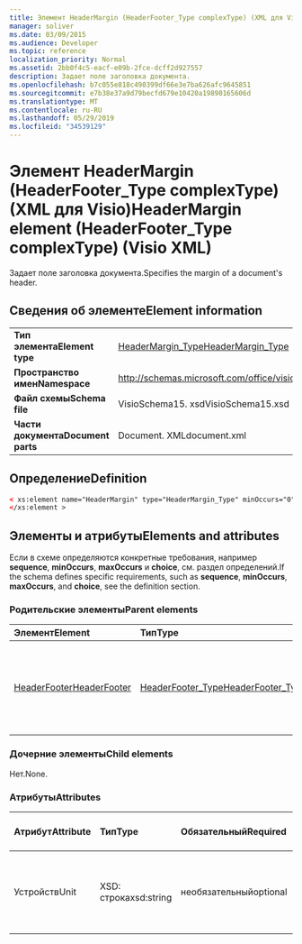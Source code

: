 ```yaml
---
title: Элемент HeaderMargin (HeaderFooter_Type complexType) (XML для Visio)
manager: soliver
ms.date: 03/09/2015
ms.audience: Developer
ms.topic: reference
localization_priority: Normal
ms.assetid: 2bb0f4c5-eacf-e09b-2fce-dcff2d927557
description: Задает поле заголовка документа.
ms.openlocfilehash: b7c055e818c490399df66e3e7ba626afc9645851
ms.sourcegitcommit: e7b38e37a9d79becfd679e10420a19890165606d
ms.translationtype: MT
ms.contentlocale: ru-RU
ms.lasthandoff: 05/29/2019
ms.locfileid: "34539129"
---
```

# <a name="headermargin-element-headerfooter_type-complextype-visio-xml"></a><span data-ttu-id="e3be4-103">Элемент HeaderMargin (HeaderFooter_Type complexType) (XML для Visio)</span><span class="sxs-lookup"><span data-stu-id="e3be4-103">HeaderMargin element (HeaderFooter_Type complexType) (Visio XML)</span></span>

<span data-ttu-id="e3be4-104">Задает поле заголовка документа.</span><span class="sxs-lookup"><span data-stu-id="e3be4-104">Specifies the margin of a document's header.</span></span>
  
## <a name="element-information"></a><span data-ttu-id="e3be4-105">Сведения об элементе</span><span class="sxs-lookup"><span data-stu-id="e3be4-105">Element information</span></span>

|||
|:-----|:-----|
|<span data-ttu-id="e3be4-106">**Тип элемента**</span><span class="sxs-lookup"><span data-stu-id="e3be4-106">**Element type**</span></span> <br/> |[<span data-ttu-id="e3be4-107">HeaderMargin_Type</span><span class="sxs-lookup"><span data-stu-id="e3be4-107">HeaderMargin_Type</span></span>](headermargin_type-complextypevisio-xml.md) <br/> |
|<span data-ttu-id="e3be4-108">**Пространство имен**</span><span class="sxs-lookup"><span data-stu-id="e3be4-108">**Namespace**</span></span> <br/> |http://schemas.microsoft.com/office/visio/2012/main  <br/> |
|<span data-ttu-id="e3be4-109">**Файл схемы**</span><span class="sxs-lookup"><span data-stu-id="e3be4-109">**Schema file**</span></span> <br/> |<span data-ttu-id="e3be4-110">VisioSchema15. xsd</span><span class="sxs-lookup"><span data-stu-id="e3be4-110">VisioSchema15.xsd</span></span>  <br/> |
|<span data-ttu-id="e3be4-111">**Части документа**</span><span class="sxs-lookup"><span data-stu-id="e3be4-111">**Document parts**</span></span> <br/> |<span data-ttu-id="e3be4-112">Document. XML</span><span class="sxs-lookup"><span data-stu-id="e3be4-112">document.xml</span></span>  <br/> |
   
## <a name="definition"></a><span data-ttu-id="e3be4-113">Определение</span><span class="sxs-lookup"><span data-stu-id="e3be4-113">Definition</span></span>

```XML
< xs:element name="HeaderMargin" type="HeaderMargin_Type" minOccurs="0" maxOccurs="1" >
</xs:element >
```

## <a name="elements-and-attributes"></a><span data-ttu-id="e3be4-114">Элементы и атрибуты</span><span class="sxs-lookup"><span data-stu-id="e3be4-114">Elements and attributes</span></span>

<span data-ttu-id="e3be4-115">Если в схеме определяются конкретные требования, например **sequence**, **minOccurs**, **maxOccurs** и **choice**, см. раздел определений.</span><span class="sxs-lookup"><span data-stu-id="e3be4-115">If the schema defines specific requirements, such as **sequence**, **minOccurs**, **maxOccurs**, and **choice**, see the definition section.</span></span> 
  
### <a name="parent-elements"></a><span data-ttu-id="e3be4-116">Родительские элементы</span><span class="sxs-lookup"><span data-stu-id="e3be4-116">Parent elements</span></span>

|<span data-ttu-id="e3be4-117">**Элемент**</span><span class="sxs-lookup"><span data-stu-id="e3be4-117">**Element**</span></span>|<span data-ttu-id="e3be4-118">**Тип**</span><span class="sxs-lookup"><span data-stu-id="e3be4-118">**Type**</span></span>|<span data-ttu-id="e3be4-119">**Описание**</span><span class="sxs-lookup"><span data-stu-id="e3be4-119">**Description**</span></span>|
|:-----|:-----|:-----|
|[<span data-ttu-id="e3be4-120">HeaderFooter</span><span class="sxs-lookup"><span data-stu-id="e3be4-120">HeaderFooter</span></span>](headerfooter-element-visiodocument_type-complextypevisio-xml.md) <br/> |[<span data-ttu-id="e3be4-121">HeaderFooter_Type</span><span class="sxs-lookup"><span data-stu-id="e3be4-121">HeaderFooter_Type</span></span>](headerfooter_type-complextypevisio-xml.md) <br/> |<span data-ttu-id="e3be4-122">Содержит элементы для верхнего и нижнего колонтитулов документа.</span><span class="sxs-lookup"><span data-stu-id="e3be4-122">Contains elements for a document's header and footer.</span></span>  <br/> |
   
### <a name="child-elements"></a><span data-ttu-id="e3be4-123">Дочерние элементы</span><span class="sxs-lookup"><span data-stu-id="e3be4-123">Child elements</span></span>

<span data-ttu-id="e3be4-124">Нет.</span><span class="sxs-lookup"><span data-stu-id="e3be4-124">None.</span></span>
  
### <a name="attributes"></a><span data-ttu-id="e3be4-125">Атрибуты</span><span class="sxs-lookup"><span data-stu-id="e3be4-125">Attributes</span></span>

|<span data-ttu-id="e3be4-126">**Атрибут**</span><span class="sxs-lookup"><span data-stu-id="e3be4-126">**Attribute**</span></span>|<span data-ttu-id="e3be4-127">**Тип**</span><span class="sxs-lookup"><span data-stu-id="e3be4-127">**Type**</span></span>|<span data-ttu-id="e3be4-128">**Обязательный**</span><span class="sxs-lookup"><span data-stu-id="e3be4-128">**Required**</span></span>|<span data-ttu-id="e3be4-129">**Описание**</span><span class="sxs-lookup"><span data-stu-id="e3be4-129">**Description**</span></span>|<span data-ttu-id="e3be4-130">**Возможные значения**</span><span class="sxs-lookup"><span data-stu-id="e3be4-130">**Possible values**</span></span>|
|:-----|:-----|:-----|:-----|:-----|
|<span data-ttu-id="e3be4-131">Устройств</span><span class="sxs-lookup"><span data-stu-id="e3be4-131">Unit</span></span>  <br/> |<span data-ttu-id="e3be4-132">XSD: строка</span><span class="sxs-lookup"><span data-stu-id="e3be4-132">xsd:string</span></span>  <br/> |<span data-ttu-id="e3be4-133">необязательный</span><span class="sxs-lookup"><span data-stu-id="e3be4-133">optional</span></span>  <br/> |<span data-ttu-id="e3be4-134">Представляет единицу измерения.</span><span class="sxs-lookup"><span data-stu-id="e3be4-134">Represents a unit of measure.</span></span> <span data-ttu-id="e3be4-135">Значение по умолчанию — DP.</span><span class="sxs-lookup"><span data-stu-id="e3be4-135">The default is DP.</span></span>  <br/> |<span data-ttu-id="e3be4-136">Значения типа String: XSD.</span><span class="sxs-lookup"><span data-stu-id="e3be4-136">Values of the xsd:string type.</span></span>  <br/> |
   

